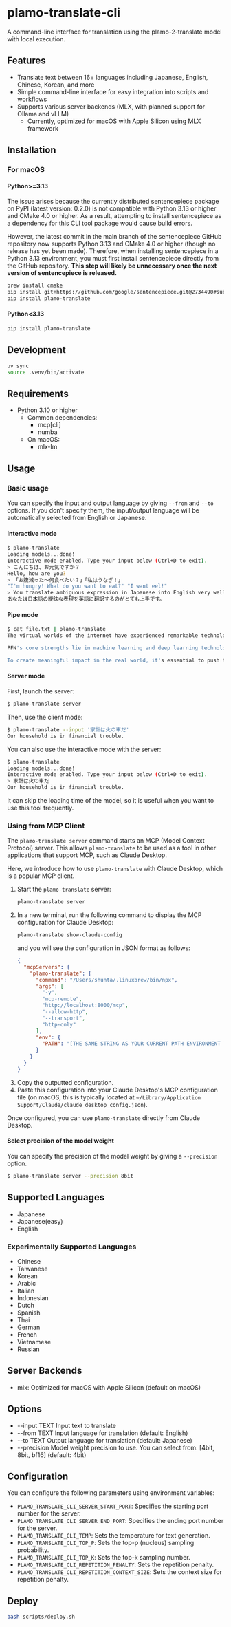 # plamo-translate-cli

A command-line interface for translation using the plamo-2-translate model with local execution.

## Features

- Translate text between 16+ languages including Japanese, English, Chinese, Korean, and more
- Simple command-line interface for easy integration into scripts and workflows
- Supports various server backends (MLX, with planned support for Ollama and vLLM)
  - Currently, optimized for macOS with Apple Silicon using MLX framework

## Installation

### For macOS

#### Python>=3.13

The issue arises because the currently distributed sentencepiece package on PyPI (latest version: 0.2.0) is not compatible with Python 3.13 or higher and CMake 4.0 or higher.
As a result, attempting to install sentencepiece as a dependency for this CLI tool package would cause build errors.

However, the latest commit in the main branch of the sentencepiece GitHub repository now supports Python 3.13 and CMake 4.0 or higher (though no release has yet been made).
Therefore, when installing sentencepiece in a Python 3.13 environment, you must first install sentencepiece directly from the GitHub repository. 
**This step will likely be unnecessary once the next version of sentencepiece is released.**

```sh
brew install cmake
pip install git+https://github.com/google/sentencepiece.git@2734490#subdirectory=python
pip install plamo-translate
```

#### Python<3.13

```sh
pip install plamo-translate
```

## Development

```sh
uv sync
source .venv/bin/activate
```

## Requirements

- Python 3.10 or higher
  - Common dependencies:
    - mcp[cli]
    - numba
  - On macOS:
    - mlx-lm

## Usage

### Basic usage

You can specify the input and output language by giving `--from` and `--to` options.
If you don't specify them, the input/output language will be automatically selected from English or Japanese.

#### Interactive mode

```sh
$ plamo-translate
Loading models...done!
Interactive mode enabled. Type your input below (Ctrl+D to exit).
> こんにちは、お元気ですか？
Hello, how are you?
> 「お腹減った〜何食べたい？」「私はうなぎ！」
"I'm hungry! What do you want to eat?" "I want eel!"
> You translate ambiguous expression in Japanese into English very well.
あなたは日本語の曖昧な表現を英語に翻訳するのがとても上手です。
```

#### Pipe mode

```sh
$ cat file.txt | plamo-translate
The virtual worlds of the internet have experienced remarkable technological advancement. Meanwhile, the real world still contains numerous areas where technology has yet to make significant inroads, with many inefficient manual tasks and dangerous work still requiring human intervention. This situation stems from the fact that conventional technology has struggled to adapt to the dynamic changes and diverse conditions of the real world.

PFN's core strengths lie in machine learning and deep learning technologies, which demonstrate exceptional flexibility in handling uncertainty and have the potential to create significant impact in the real world. For example, by applying deep learning technologies to robots that excel at repetitive tasks, we can enable them to make more human-like flexible judgments and perform complex tasks.

To create meaningful impact in the real world, it's essential to push the boundaries of cutting-edge technology and research application domains where technological innovation can create tangible change. For these purposes, PFN assembles a team of exceptionally talented professionals with diverse expertise.
```

#### Server mode

First, launch the server:

```sh
$ plamo-translate server
```

Then, use the client mode:

```sh
$ plamo-translate --input '家計は火の車だ'
Our household is in financial trouble.
```

You can also use the interactive mode with the server:

```sh
$ plamo-translate
Loading models...done!
Interactive mode enabled. Type your input below (Ctrl+D to exit).
> 家計は火の車だ
Our household is in financial trouble.
```

It can skip the loading time of the model, so it is useful when you want to use this tool frequently.

### Using from MCP Client

The `plamo-translate server` command starts an MCP (Model Context Protocol) server. This allows `plamo-translate` to be used as a tool in other applications that support MCP, such as Claude Desktop.

Here, we introduce how to use `plamo-translate` with Claude Desktop, which is a popular MCP client.

1.  Start the `plamo-translate` server:
    ```sh
    plamo-translate server
    ```
2.  In a new terminal, run the following command to display the MCP configuration for Claude Desktop:
    ```sh
    plamo-translate show-claude-config
    ```
    and you will see the configuration in JSON format as follows:
    ```json
    {
      "mcpServers": {
        "plamo-translate": {
          "command": "/Users/shunta/.linuxbrew/bin/npx",
          "args": [
            "-y",
            "mcp-remote",
            "http://localhost:8000/mcp",
            "--allow-http",
            "--transport",
            "http-only"
          ],
          "env": {
            "PATH": "[THE SAME STRING AS YOUR CURRENT PATH ENVIRONMENT VARIABLE]",
          }
        }
      }
    }
    ```
3.  Copy the outputted configuration.
4.  Paste this configuration into your Claude Desktop's MCP configuration file (on macOS, this is typically located at `~/Library/Application Support/Claude/claude_desktop_config.json`).

Once configured, you can use `plamo-translate` directly from Claude Desktop.

#### Select precision of the model weight

You can specify the precision of the model weight by giving a `--precision` option.

```sh
$ plamo-translate server --precision 8bit
```
## Supported Languages

- Japanese
- Japanese(easy)
- English

### Experimentally Supported Languages

- Chinese
- Taiwanese
- Korean
- Arabic
- Italian
- Indonesian
- Dutch
- Spanish
- Thai
- German
- French
- Vietnamese
- Russian

## Server Backends

- mlx: Optimized for macOS with Apple Silicon (default on macOS)

## Options

- --input TEXT Input text to translate
- --from TEXT Input language for translation (default: English)
- --to TEXT Output language for translation (default: Japanese)
- --precision Model weight precision to use. You can select from: [4bit, 8bit, bf16] (default: 4bit)

## Configuration

You can configure the following parameters using environment variables:

- `PLAMO_TRANSLATE_CLI_SERVER_START_PORT`: Specifies the starting port number for the server.
- `PLAMO_TRANSLATE_CLI_SERVER_END_PORT`: Specifies the ending port number for the server.
- `PLAMO_TRANSLATE_CLI_TEMP`: Sets the temperature for text generation.
- `PLAMO_TRANSLATE_CLI_TOP_P`: Sets the top-p (nucleus) sampling probability.
- `PLAMO_TRANSLATE_CLI_TOP_K`: Sets the top-k sampling number.
- `PLAMO_TRANSLATE_CLI_REPETITION_PENALTY`: Sets the repetition penalty.
- `PLAMO_TRANSLATE_CLI_REPETITION_CONTEXT_SIZE`: Sets the context size for repetition penalty.

## Deploy

```sh
bash scripts/deploy.sh
```
